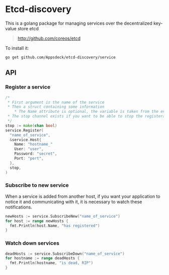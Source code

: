 Etcd-discovery
==============

This is a golang package for managing services over the decentralized key-value store etcd

> http://github.com/coreos/etcd

To install it:

`go get github.com/Appsdeck/etcd-discovery/service`

API
---

### Register a service

```go
/*
 * First argument is the name of the service
 * Then a struct containing some information
    * The Name attribute is optional, the variable is taken from the environment variable HOSTNAME or from os.Hostname()
 * The stop channel exists if you want to be able to stop the registeration
 */
stop := make(chan bool)
service.Register(
  "name_of_service",
  &service.Host{
    Name: "hostname_"
    User: "user",
    Password: "secret",
    Port: "port",
  },
  stop,
)
```

### Subscribe to new service

When a service is added from another host, if you want your application to
notice it and communicating with it, it is necessary to watch these
notifications.

```go
newHosts := service.SubscribeNew("name_of_service")
for host := range newHosts {
  fmt.Println(host.Name, "has registered")
}
```

### Watch down services

```go
deadHosts := service.SubscribeDown("name_of_service")
for hostname := range deadHosts {
  fmt.Println(hostname, "is dead, RIP")
}
```
